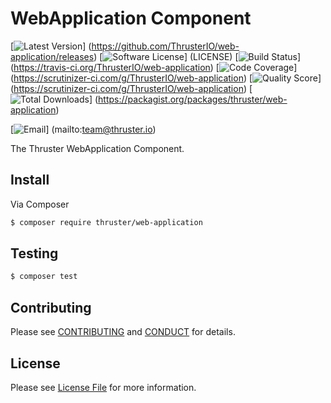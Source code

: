 # WebApplication Component

[![Latest Version](https://img.shields.io/github/release/ThrusterIO/web-application.svg?style=flat-square)]
(https://github.com/ThrusterIO/web-application/releases)
[![Software License](https://img.shields.io/badge/license-MIT-brightgreen.svg?style=flat-square)]
(LICENSE)
[![Build Status](https://img.shields.io/travis/ThrusterIO/web-application.svg?style=flat-square)]
(https://travis-ci.org/ThrusterIO/web-application)
[![Code Coverage](https://img.shields.io/scrutinizer/coverage/g/ThrusterIO/web-application.svg?style=flat-square)]
(https://scrutinizer-ci.com/g/ThrusterIO/web-application)
[![Quality Score](https://img.shields.io/scrutinizer/g/ThrusterIO/web-application.svg?style=flat-square)]
(https://scrutinizer-ci.com/g/ThrusterIO/web-application)
[![Total Downloads](https://img.shields.io/packagist/dt/thruster/web-application.svg?style=flat-square)]
(https://packagist.org/packages/thruster/web-application)

[![Email](https://img.shields.io/badge/email-team@thruster.io-blue.svg?style=flat-square)]
(mailto:team@thruster.io)

The Thruster WebApplication Component.


## Install

Via Composer

```bash
$ composer require thruster/web-application
```

## Testing

```bash
$ composer test
```


## Contributing

Please see [CONTRIBUTING](CONTRIBUTING.md) and [CONDUCT](CONDUCT.md) for details.


## License

Please see [License File](LICENSE) for more information.
